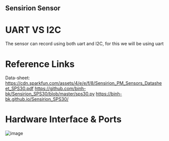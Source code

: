 ## Sensirion Sensor ##

# UART VS I2C #
The sensor can record using both uart and I2C, for this we will be using uart


# Reference Links #
Data-sheet: https://cdn.sparkfun.com/assets/4/e/e/f/8/Sensirion_PM_Sensors_Datasheet_SPS30.pdf
https://github.com/binh-bk/Sensirion_SPS30/blob/master/sps30.py
https://binh-bk.github.io/Sensirion_SPS30/

# Hardware Interface & Ports #
![image](https://github.com/MOVEUAS/Sensor_Code/assets/117048000/1d0e7864-0a3f-4848-bdcf-2cc4c035eff0)
